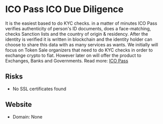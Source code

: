 # ICO Pass ICO Due Diligence
It is the easiest based to do KYC checks. in a matter of minutes ICO Pass verifies authenticity of person's ID documents, does a face-matching, checks Sanction lists and the country of origin & residency. After the identity is verified it is written in blockchain and the identity holder can choose to share this data with as many services as wants. We initially will focus on Token Sale organizers that need to do KYC checks in order to exchange crypto to fiat. However later on will offer the product to Exchanges, Banks and Governments.
Read more: [ICO Pass](https://metabay.network/ico/ico-pass)
## Risks
* No SSL certificates found
## Website
* Domain: None
